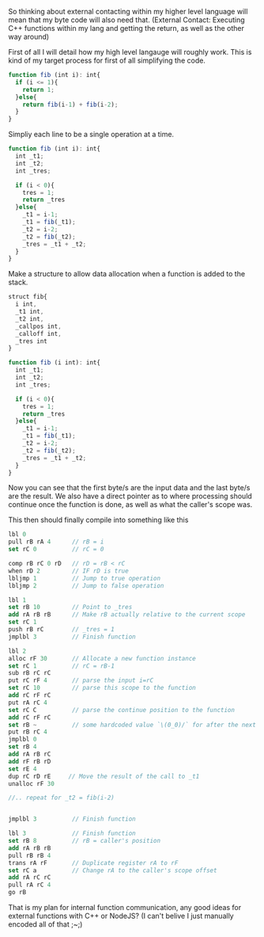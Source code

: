 So thinking about external contacting within my higher level language will mean that my byte code will also need that.
  (External Contact: Executing C++ functions within my lang and getting the return, as well as the other way around)

First of all I will detail how my high level langauge will roughly work.
This is kind of my target process for first of all simplifying the code.
```javascript
function fib (int i): int{
  if (i <= 1){
    return 1;
  }else{
    return fib(i-1) + fib(i-2);
  }
}
```
Simpliy each line to be a single operation at a time.
```javascript
function fib (int i): int{
  int _t1;
  int _t2;
  int _tres;

  if (i < 0){
    tres = 1;
    return _tres
  }else{
    _t1 = i-1;
    _t1 = fib(_t1);
    _t2 = i-2;
    _t2 = fib(_t2);
    _tres = _t1 + _t2;
  }
}
```
Make a structure to allow data allocation when a function is added to the stack.
```javascript
struct fib{
  i int,
  _t1 int,
  _t2 int,
  _callpos int,
  _calloff int,
  _tres int
}

function fib (i int): int{
  int _t1;
  int _t2;
  int _tres;

  if (i < 0){
    tres = 1;
    return _tres
  }else{
    _t1 = i-1;
    _t1 = fib(_t1);
    _t2 = i-2;
    _t2 = fib(_t2);
    _tres = _t1 + _t2;
  }
}
```

Now you can see that the first byte/s are the input data and the last byte/s are the result.
We also have a direct pointer as to where processing should continue once the function is done, as well as what the caller's scope was.

This then should finally compile into something like this

```as
lbl 0
pull rB rA 4      // rB = i
set rC 0          // rC = 0

comp rB rC 0 rD   // rD = rB < rC
when rD 2         // IF rD is true
lbljmp 1          // Jump to true operation
lbljmp 2          // Jump to false operation

lbl 1
set rB 10         // Point to _tres
add rA rB rB      // Make rB actually relative to the current scope
set rC 1
push rB rC        // _tres = 1
jmplbl 3          // Finish function

lbl 2
alloc rF 30       // Allocate a new function instance
set rC 1          // rC = rB-1
sub rB rC rC
put rC rF 4       // parse the input i=rC
set rC 10         // parse this scope to the function
add rC rF rC
put rA rC 4
set rC C          // parse the continue position to the function
add rC rF rC
set rB ~          // some hardcoded value `\(0_0)/` for after the next jmp
put rB rC 4
jmplbl 0
set rB 4
add rA rB rC
add rF rB rD
set rE 4
dup rC rD rE     // Move the result of the call to _t1
unalloc rF 30

//.. repeat for _t2 = fib(i-2)


jmplbl 3          // Finish function

lbl 3             // Finish function
set rB 8          // rB = caller's position
add rA rB rB
pull rB rB 4
trans rA rF       // Duplicate register rA to rF
set rC a          // Change rA to the caller's scope offset
add rA rC rC
pull rA rC 4
go rB
```

That is my plan for internal function communication, any good ideas for external functions with C++ or NodeJS?
(I can't belive I just manually encoded all of that ;~;)